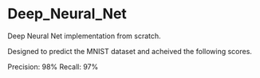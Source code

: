# Deep_Neural_Net
Deep Neural Net implementation from scratch. 

Designed to predict the MNIST dataset and acheived the following scores. 

Precision: 98%
Recall: 97%
